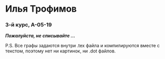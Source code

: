 # Илья Трофимов
### 3-й курс, А-05-19
___Пожалуйста, не списывайте ...___

P.S. Все графы задаются внутри .tex файла и компилируются вместе с текстом, поэтому нет ни картинок, ни .dot файлов.
